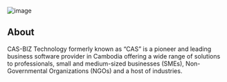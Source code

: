 ![image](https://user-images.githubusercontent.com/104046123/181141103-15475636-3b2a-4c68-9d5a-b8d0a27a2aaa.png)

## About

CAS-BIZ Technology formerly known as “CAS” is a pioneer and leading business software provider in Cambodia offering a wide range of solutions to professionals, small and medium-sized businesses (SMEs), Non-Governmental Organizations (NGOs) and a host of industries.
